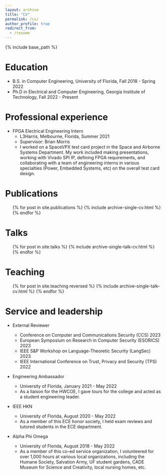 ```yaml
---
layout: archive
title: "CV"
permalink: /cv/
author_profile: true
redirect_from:
  - /resume
---
```


{% include base_path %}

Education
======
* B.S. in Computer Engineering, University of Florida, Fall 2018 - Spring 2022
* Ph.D in Electrical and Computer Engineering, Georgia Institute of Technology, Fall 2022 - Present

Professional experience
======
* FPGA Electrical Engineering Intern
  * L3Harris, Melbourne, Florida, Summer 2021
  * Supervisor: Brian Morris
  * I worked on a SpaceVPX test card project in the Space and Airborne Systems Department. My work included making presentations, working with Vivado SPI IP, defining FPGA requirements, and collaborating with a team of engineering interns in various specialties (Power, Embedded Systems, etc) on the overall test card design.
  
Publications
======
  <ul>{% for post in site.publications %}
    {% include archive-single-cv.html %}
  {% endfor %}</ul>
  
Talks
======
  <ul>{% for post in site.talks %}
    {% include archive-single-talk-cv.html %}
  {% endfor %}</ul>
  
Teaching
======
  <ul>{% for post in site.teaching reversed %}
    {% include archive-single-talk-cv.html %}
  {% endfor %}</ul>
  
Service and leadership
======
* External Reviewer
  * Conference on Computer and Communications Security (CCS) 2023
  * European Symposium on Research in Computer Security (ESORICS) 2023
  * IEEE S&P Workshop on Language-Theoretic Security (LangSec) 2023
  * IEEE International Conference on Trust, Privacy and Security (TPS) 2022

* Engineering Ambassador
  * University of Florida, January 2021 - May 2022
  * As a liaison for the HWCOE, I gave tours for the college and acted as a student engineering leader.
* IEEE HKN
  * University of Florida, August 2020 - May 2022
  * As a member of this ECE honor society, I held exam reviews and tutored students in the ECE department.
* Alpha Phi Omega
  * University of Florida, August 2018 - May 2022
  * As a member of this co-ed service organization, I volunteered for over 1,000 hours at various local organizations, including the Humane Society, Salvation Army, UF student gardens, CADE Museum for Science and Creativity, local nursing homes, etc.
